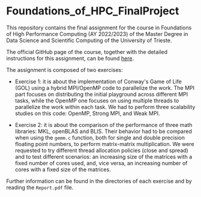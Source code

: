 # Foundations_of_HPC_FinalProject

This repository contains the final assignment for the course in Foundations of High Performance Computing (AY 2022/2023) of the Master Degree in Data Science and Scientific Computing of the University of Trieste.

The official GitHub page of the course, together with the detailed instructions for this assignment, can be found [here](https://github.com/Foundations-of-HPC/Foundations_of_HPC_2022).

The assignment is composed of two exercises:
* Exercise 1: it is about the implementation of Conway's Game of Life (GOL) using a hybrid MPI/OpenMP code to parallelize the work. The MPI part focuses on distributing the initial playground across different MPI tasks, while the OpenMP one focuses on using multiple threads to parallelize the work within each task.
We had to perform three scalability studies on this code: OpenMP, Strong MPI, and Weak MPI.

* Exercise 2: it is about the comparison of the performance of three math libraries: MKL, openBLAS and BLIS. Their behavior had to be compared when using the `gemm.c` function, both for single and double precision floating point numbers, to perform matrix-matrix multiplication. We were requested to try different thread allocation policies (close and spread) and to test different scenarios: an increasing size of the matrices with a fixed number of cores used, and, vice versa, an increasing number of cores with a fixed size of the matrices.


Further information can be found in the directories of each exercise and by reading the `Report.pdf` file.
